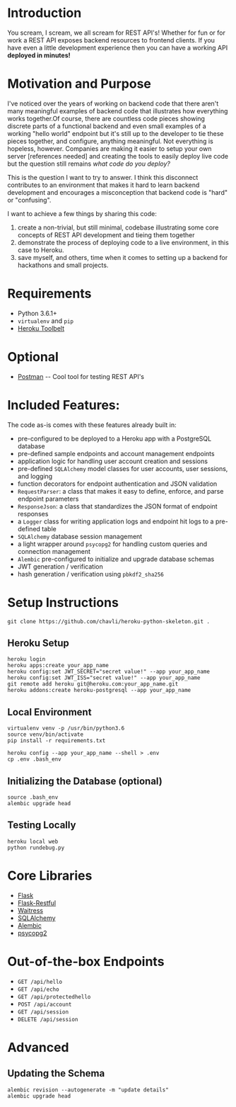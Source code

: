 # Introduction
You scream, I scream, we all scream for REST API's! Whether for fun or for work a REST API exposes
backend resources to frontend clients. If you have even a little development experience then you can
have a working API **deployed in minutes!**

# Motivation and Purpose
I've noticed over the years of working on backend code that there aren't many meaningful examples
of backend code that illustrates how everything works together.Of course, there are countless code pieces
 showing discrete parts of a functional backend and even small examples of a working
 "hello world" endpoint but it's still up to the developer to tie these pieces together, and
 configure, anything meaningful. Not everything is hopeless, however. Companies are making it easier to setup your own server [references needed] and creating the tools
 to easily deploy live code but the question still remains _what code do you deploy?_

This is the question I want to try to answer. I think this disconnect contributes to an environment
that makes it hard to learn backend development and encourages a misconception that backend code is
"hard" or "confusing".

I want to achieve a few things by sharing this code:
1. create a non-trivial, but still minimal, codebase illustrating some core concepts of REST API development and tieing them together
2. demonstrate the process of deploying code to a live environment, in this case to Heroku.
3. save myself, and others, time when it comes to setting up a backend for hackathons and small projects.


# Requirements
* Python 3.6.1+
* `virtualenv` and `pip`
* [Heroku Toolbelt](https://devcenter.heroku.com/articles/heroku-cli)

# Optional
- [Postman](https://www.getpostman.com/) -- Cool tool for testing REST API's

# Included Features:
The code as-is comes with these features already built in:
* pre-configured to be deployed to a Heroku app with a PostgreSQL database
* pre-defined sample endpoints and account management endpoints
* application logic for handling user account creation and sessions
* pre-defined `SQLAlchemy` model classes for user accounts, user sessions, and logging
* function decorators for endpoint authentication and JSON validation
* `RequestParser`: a class that makes it easy to define, enforce, and parse endpoint parameters
* `ResponseJson`: a class that standardizes the JSON format of endpoint responses
* a `Logger` class for writing application logs and endpoint hit logs to a pre-defined table
* `SQLAlchemy` database session management
* a light wrapper around `psycopg2` for handling custom queries and connection management
* `Alembic` pre-configured to initialize and upgrade database schemas
* JWT generation / verification
* hash generation / verification using `pbkdf2_sha256`


# Setup Instructions

```
git clone https://github.com/chavli/heroku-python-skeleton.git .
```

## Heroku Setup
```{bash}
heroku login
heroku apps:create your_app_name
heroku config:set JWT_SECRET="secret value!" --app your_app_name
heroku config:set JWT_ISS="secret value!" --app your_app_name
git remote add heroku git@heroku.com:your_app_name.git
heroku addons:create heroku-postgresql --app your_app_name
```

## Local Environment
```{bash}
virtualenv venv -p /usr/bin/python3.6
source venv/bin/activate
pip install -r requirements.txt

heroku config --app your_app_name --shell > .env
cp .env .bash_env
```

## Initializing the Database (optional)
```
source .bash_env
alembic upgrade head
```

## Testing Locally
```
heroku local web
python rundebug.py
```

# Core Libraries
* [Flask](http://flask.pocoo.org/)
* [Flask-Restful](https://flask-restful.readthedocs.io/en/0.3.5/)
* [Waitress](http://docs.pylonsproject.org/projects/waitress/en/latest/)
* [SQLAlchemy](https://www.sqlalchemy.org/)
* [Alembic](http://alembic.zzzcomputing.com/en/latest/)
* [psycopg2](http://initd.org/psycopg/)

# Out-of-the-box Endpoints

- `GET /api/hello`
- `GET /api/echo`
- `GET /api/protectedhello`
- `POST /api/account`
- `GET /api/session`
- `DELETE /api/session`


# Advanced

## Updating the Schema
```
alembic revision --autogenerate -m "update details"
alembic upgrade head
```
